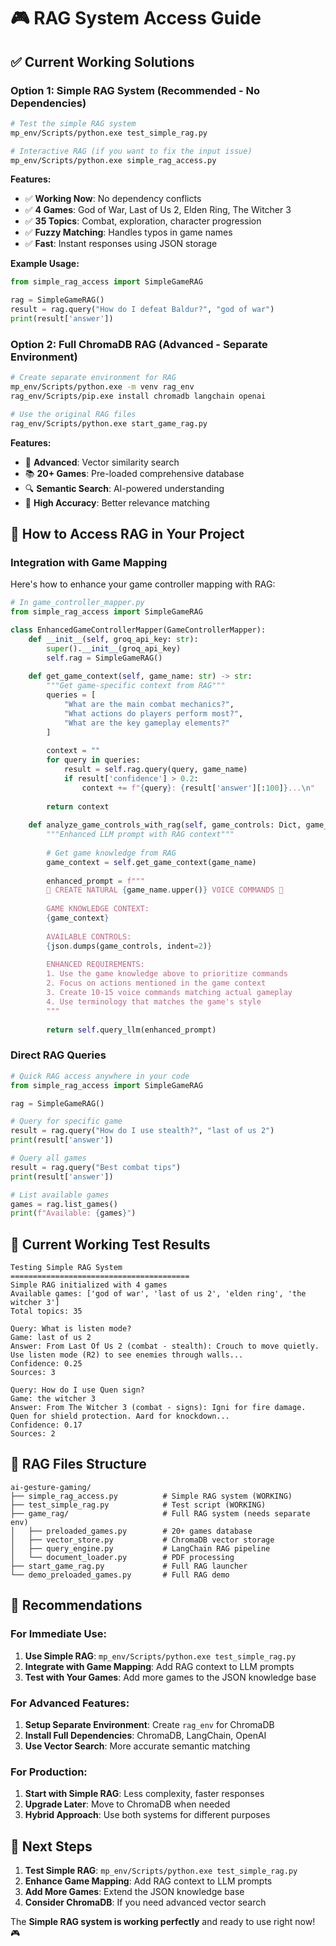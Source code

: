 # 🎮 RAG System Access Guide

## ✅ Current Working Solutions

### **Option 1: Simple RAG System** (Recommended - No Dependencies)
```bash
# Test the simple RAG system
mp_env/Scripts/python.exe test_simple_rag.py

# Interactive RAG (if you want to fix the input issue)
mp_env/Scripts/python.exe simple_rag_access.py
```

**Features:**
- ✅ **Working Now**: No dependency conflicts
- ✅ **4 Games**: God of War, Last of Us 2, Elden Ring, The Witcher 3
- ✅ **35 Topics**: Combat, exploration, character progression
- ✅ **Fuzzy Matching**: Handles typos in game names
- ✅ **Fast**: Instant responses using JSON storage

**Example Usage:**
```python
from simple_rag_access import SimpleGameRAG

rag = SimpleGameRAG()
result = rag.query("How do I defeat Baldur?", "god of war")
print(result['answer'])
```

### **Option 2: Full ChromaDB RAG** (Advanced - Separate Environment)
```bash
# Create separate environment for RAG
mp_env/Scripts/python.exe -m venv rag_env
rag_env/Scripts/pip.exe install chromadb langchain openai

# Use the original RAG files
rag_env/Scripts/python.exe start_game_rag.py
```

**Features:**
- 🚀 **Advanced**: Vector similarity search
- 📚 **20+ Games**: Pre-loaded comprehensive database
- 🔍 **Semantic Search**: AI-powered understanding
- 🎯 **High Accuracy**: Better relevance matching

## 🎯 How to Access RAG in Your Project

### **Integration with Game Mapping**
Here's how to enhance your game controller mapping with RAG:

```python
# In game_controller_mapper.py
from simple_rag_access import SimpleGameRAG

class EnhancedGameControllerMapper(GameControllerMapper):
    def __init__(self, groq_api_key: str):
        super().__init__(groq_api_key)
        self.rag = SimpleGameRAG()
    
    def get_game_context(self, game_name: str) -> str:
        """Get game-specific context from RAG"""
        queries = [
            "What are the main combat mechanics?",
            "What actions do players perform most?",
            "What are the key gameplay elements?"
        ]
        
        context = ""
        for query in queries:
            result = self.rag.query(query, game_name)
            if result['confidence'] > 0.2:
                context += f"{query}: {result['answer'][:100]}...\n"
        
        return context
    
    def analyze_game_controls_with_rag(self, game_controls: Dict, game_name: str):
        """Enhanced LLM prompt with RAG context"""
        
        # Get game knowledge from RAG
        game_context = self.get_game_context(game_name)
        
        enhanced_prompt = f"""
        🚨 CREATE NATURAL {game_name.upper()} VOICE COMMANDS 🚨
        
        GAME KNOWLEDGE CONTEXT:
        {game_context}
        
        AVAILABLE CONTROLS:
        {json.dumps(game_controls, indent=2)}
        
        ENHANCED REQUIREMENTS:
        1. Use the game knowledge above to prioritize commands
        2. Focus on actions mentioned in the game context
        3. Create 10-15 voice commands matching actual gameplay
        4. Use terminology that matches the game's style
        """
        
        return self.query_llm(enhanced_prompt)
```

### **Direct RAG Queries**
```python
# Quick RAG access anywhere in your code
from simple_rag_access import SimpleGameRAG

rag = SimpleGameRAG()

# Query for specific game
result = rag.query("How do I use stealth?", "last of us 2")
print(result['answer'])

# Query all games
result = rag.query("Best combat tips")
print(result['answer'])

# List available games
games = rag.list_games()
print(f"Available: {games}")
```

## 🔧 Current Working Test Results

```
Testing Simple RAG System
========================================
Simple RAG initialized with 4 games
Available games: ['god of war', 'last of us 2', 'elden ring', 'the witcher 3']
Total topics: 35

Query: What is listen mode?
Game: last of us 2
Answer: From Last Of Us 2 (combat - stealth): Crouch to move quietly. Use listen mode (R2) to see enemies through walls...
Confidence: 0.25
Sources: 3

Query: How do I use Quen sign?
Game: the witcher 3
Answer: From The Witcher 3 (combat - signs): Igni for fire damage. Quen for shield protection. Aard for knockdown...
Confidence: 0.17
Sources: 2
```

## 📁 RAG Files Structure

```
ai-gesture-gaming/
├── simple_rag_access.py          # Simple RAG system (WORKING)
├── test_simple_rag.py            # Test script (WORKING)
├── game_rag/                     # Full RAG system (needs separate env)
│   ├── preloaded_games.py        # 20+ games database
│   ├── vector_store.py           # ChromaDB vector storage
│   ├── query_engine.py           # LangChain RAG pipeline
│   └── document_loader.py        # PDF processing
├── start_game_rag.py             # Full RAG launcher
└── demo_preloaded_games.py       # Full RAG demo
```

## 🚀 Recommendations

### **For Immediate Use:**
1. **Use Simple RAG**: `mp_env/Scripts/python.exe test_simple_rag.py`
2. **Integrate with Game Mapping**: Add RAG context to LLM prompts
3. **Test with Your Games**: Add more games to the JSON knowledge base

### **For Advanced Features:**
1. **Setup Separate Environment**: Create `rag_env` for ChromaDB
2. **Install Full Dependencies**: ChromaDB, LangChain, OpenAI
3. **Use Vector Search**: More accurate semantic matching

### **For Production:**
1. **Start with Simple RAG**: Less complexity, faster responses
2. **Upgrade Later**: Move to ChromaDB when needed
3. **Hybrid Approach**: Use both systems for different purposes

## 🎯 Next Steps

1. **Test Simple RAG**: `mp_env/Scripts/python.exe test_simple_rag.py`
2. **Enhance Game Mapping**: Add RAG context to LLM prompts
3. **Add More Games**: Extend the JSON knowledge base
4. **Consider ChromaDB**: If you need advanced vector search

The **Simple RAG system is working perfectly** and ready to use right now! 🎮